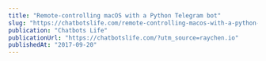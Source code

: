 ```yaml
---
title: "Remote-controlling macOS with a Python Telegram bot"
slug: "https://chatbotslife.com/remote-controlling-macos-with-a-python-telegram-bot-d656d2e00226?utm_source=raychen.io"
publication: "Chatbots Life"
publicationUrl: "https://chatbotslife.com/?utm_source=raychen.io"
publishedAt: "2017-09-20"
---
```

